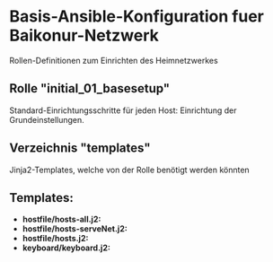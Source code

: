 # Basis-Ansible-Konfiguration fuer Baikonur-Netzwerk
Rollen-Definitionen zum Einrichten des Heimnetzwerkes

## Rolle "initial_01_basesetup"
Standard-Einrichtungsschritte für jeden Host: Einrichtung der Grundeinstellungen.

## Verzeichnis "templates"
Jinja2-Templates, welche von der Rolle benötigt werden könnten

## Templates:
* **hostfile/hosts-all.j2:**
* **hostfile/hosts-serveNet.j2:**
* **hostfile/hosts.j2:**
* **keyboard/keyboard.j2:**
